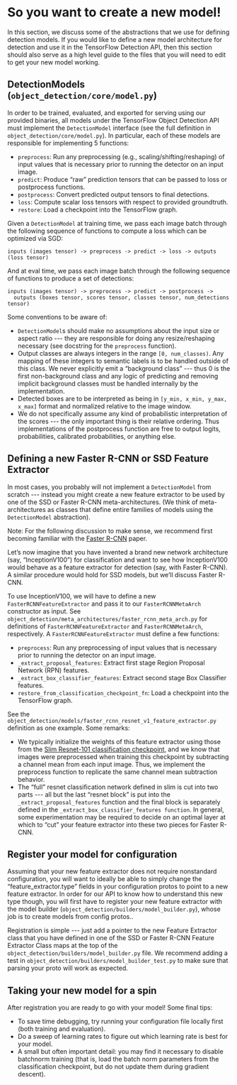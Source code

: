 # So you want to create a new model!

In this section, we discuss some of the abstractions that we use
for defining detection models. If you would like to define a new model
architecture for detection and use it in the TensorFlow Detection API,
then this section should also serve as a high level guide to the files that you
will need to edit to get your new model working.

## DetectionModels (`object_detection/core/model.py`)

In order to be trained, evaluated, and exported for serving  using our
provided binaries, all models under the TensorFlow Object Detection API must
implement the `DetectionModel` interface (see the full definition in `object_detection/core/model.py`).  In particular,
each of these models are responsible for implementing 5 functions:

* `preprocess`: Run any preprocessing (e.g., scaling/shifting/reshaping) of
  input values that is necessary prior to running the detector on an input
  image.
* `predict`: Produce “raw” prediction tensors that can be passed to loss or
  postprocess functions.
* `postprocess`: Convert predicted output tensors to final detections.
* `loss`: Compute scalar loss tensors with respect to provided groundtruth.
* `restore`: Load a checkpoint into the TensorFlow graph.

Given a `DetectionModel` at training time, we pass each image batch through
the following sequence of functions to compute a loss which can be optimized via
SGD:

```
inputs (images tensor) -> preprocess -> predict -> loss -> outputs (loss tensor)
```

And at eval time, we pass each image batch through the following sequence of
functions to produce a set of detections:

```
inputs (images tensor) -> preprocess -> predict -> postprocess ->
  outputs (boxes tensor, scores tensor, classes tensor, num_detections tensor)
```

Some conventions to be aware of:

* `DetectionModel`s should make no assumptions about the input size or aspect
  ratio --- they are responsible for doing any resize/reshaping necessary
  (see docstring for the `preprocess` function).
* Output classes are always integers in the range `[0, num_classes)`.
  Any mapping of these integers to semantic labels is to be handled outside
  of this class.  We never explicitly emit a “background class” --- thus 0 is
  the first non-background class and any logic of predicting and removing
  implicit background classes must be handled internally by the implementation.
* Detected boxes are to be interpreted as being in
  `[y_min, x_min, y_max, x_max]` format and normalized relative to the
  image window.
* We do not specifically assume any kind of probabilistic interpretation of the
  scores --- the only important thing is their relative ordering. Thus
  implementations of the postprocess function are free to output logits,
  probabilities, calibrated probabilities, or anything else.

## Defining a new Faster R-CNN or SSD Feature Extractor

In most cases, you probably will not implement a `DetectionModel` from scratch
--- instead you might create a new feature extractor to be used by one of the
SSD or Faster R-CNN meta-architectures.  (We think of meta-architectures as
classes that define entire families of models using the `DetectionModel`
abstraction).

Note: For the following discussion to make sense, we recommend first becoming
familiar with the [Faster R-CNN](https://arxiv.org/abs/1506.01497) paper.

Let’s now imagine that you have invented a brand new network architecture
(say, “InceptionV100”) for classification and want to see how InceptionV100
would behave as a feature extractor for detection (say, with Faster R-CNN).
A similar procedure would hold for SSD models, but we’ll discuss Faster R-CNN.

To use InceptionV100, we will have to define a new
`FasterRCNNFeatureExtractor` and pass it to our `FasterRCNNMetaArch`
constructor as input.  See
`object_detection/meta_architectures/faster_rcnn_meta_arch.py` for definitions
of `FasterRCNNFeatureExtractor` and `FasterRCNNMetaArch`, respectively.
A `FasterRCNNFeatureExtractor` must define a few
functions:

* `preprocess`: Run any preprocessing of input values that is necessary prior
  to running the detector on an input image.
* `_extract_proposal_features`: Extract first stage Region Proposal Network
  (RPN) features.
* `_extract_box_classifier_features`: Extract second stage Box Classifier
  features.
* `restore_from_classification_checkpoint_fn`: Load a checkpoint into the
  TensorFlow graph.

See the `object_detection/models/faster_rcnn_resnet_v1_feature_extractor.py`
definition as one example. Some remarks:

* We typically initialize the weights of this feature extractor
  using those from the
  [Slim Resnet-101 classification checkpoint](https://github.com/tensorflow/models/tree/master/research/slim#pre-trained-models),
  and we know
  that images were preprocessed when training this checkpoint
  by subtracting a channel mean from each input
  image.  Thus, we implement the preprocess function to replicate the same
  channel mean subtraction behavior.
* The “full” resnet classification network defined in slim is cut into two
  parts --- all but the last “resnet block” is put into the
  `_extract_proposal_features` function and the final block is separately
  defined in the `_extract_box_classifier_features function`.  In general,
  some experimentation may be required to decide on an optimal layer at
  which to “cut” your feature extractor into these two pieces for Faster R-CNN.

## Register your model for configuration

Assuming that your new feature extractor does not require nonstandard
configuration, you will want to ideally be able to simply change the
“feature_extractor.type” fields in your configuration protos to point to a
new feature extractor.  In order for our API to know how to understand this
new type though, you will first have to register your new feature
extractor with the model builder (`object_detection/builders/model_builder.py`),
whose job is to create models from config protos..

Registration is simple --- just add a pointer to the new Feature Extractor
class that you have defined in one of the SSD or Faster R-CNN Feature
Extractor Class maps at the top of the
`object_detection/builders/model_builder.py` file.
We recommend adding a test in `object_detection/builders/model_builder_test.py`
to make sure that parsing your proto will work as expected.

## Taking your new model for a spin

After registration you are ready to go with your model!  Some final tips:

* To save time debugging, try running your configuration file locally first
  (both training and evaluation).
* Do a sweep of learning rates to figure out which learning rate is best
  for your model.
* A small but often important detail: you may find it necessary to disable
  batchnorm training (that is, load the batch norm parameters from the
  classification checkpoint, but do not update them during gradient descent).
